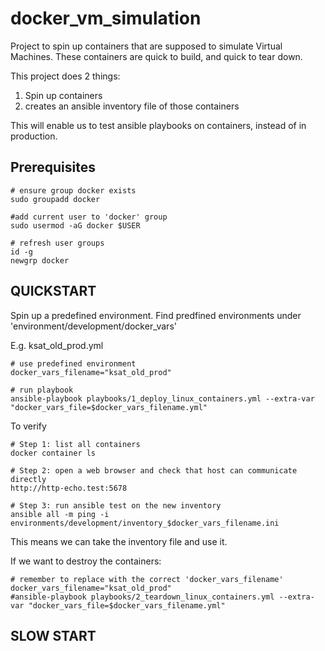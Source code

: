 # docker_vm_simulation
Project to spin up containers that are supposed to simulate Virtual Machines. These containers are quick to build, and quick to tear down.

This project does 2 things:
1. Spin up containers
2. creates an ansible inventory file of those containers

This will enable us to test ansible playbooks on containers, instead of in production.

## Prerequisites
```
# ensure group docker exists
sudo groupadd docker

#add current user to 'docker' group
sudo usermod -aG docker $USER

# refresh user groups
id -g
newgrp docker
```

## QUICKSTART
Spin up a predefined environment. 
Find predfined environments under 'environment/development/docker_vars'

E.g. ksat_old_prod.yml
```
# use predefined environment
docker_vars_filename="ksat_old_prod"

# run playbook 
ansible-playbook playbooks/1_deploy_linux_containers.yml --extra-var "docker_vars_file=$docker_vars_filename.yml"
```

To verify
```
# Step 1: list all containers
docker container ls 

# Step 2: open a web browser and check that host can communicate directly
http://http-echo.test:5678

# Step 3: run ansible test on the new inventory
ansible all -m ping -i environments/development/inventory_$docker_vars_filename.ini

```

This means we can take the inventory file and use it.

If we want to destroy the containers:
```
# remember to replace with the correct 'docker_vars_filename'
docker_vars_filename="ksat_old_prod"
#ansible-playbook playbooks/2_teardown_linux_containers.yml --extra-var "docker_vars_file=$docker_vars_filename.yml"
```




## SLOW START

